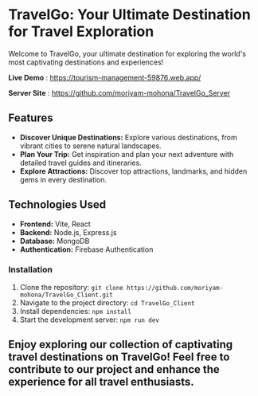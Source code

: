 # TravelGo: Your Ultimate Destination for Travel Exploration

Welcome to TravelGo, your ultimate destination for exploring the world's most captivating destinations and experiences!


 **Live Demo** : https://tourism-management-59876.web.app/
 
 **Server Site** : https://github.com/moriyam-mohona/TravelGo_Server

## Features
- **Discover Unique Destinations:** Explore various destinations, from vibrant cities to serene natural landscapes.
- **Plan Your Trip:** Get inspiration and plan your next adventure with detailed travel guides and itineraries.
- **Explore Attractions:** Discover top attractions, landmarks, and hidden gems in every destination.


## Technologies Used
- **Frontend:** Vite, React
- **Backend:** Node.js, Express.js
- **Database:** MongoDB
- **Authentication:** Firebase Authentication


### Installation
1. Clone the repository: `git clone https://github.com/moriyam-mohona/TravelGo_Client.git`
2. Navigate to the project directory: `cd TravelGo_Client`
3. Install dependencies: `npm install`
4. Start the development server: `npm run dev`

## Enjoy exploring our collection of captivating travel destinations on TravelGo! Feel free to contribute to our project and enhance the experience for all travel enthusiasts.

